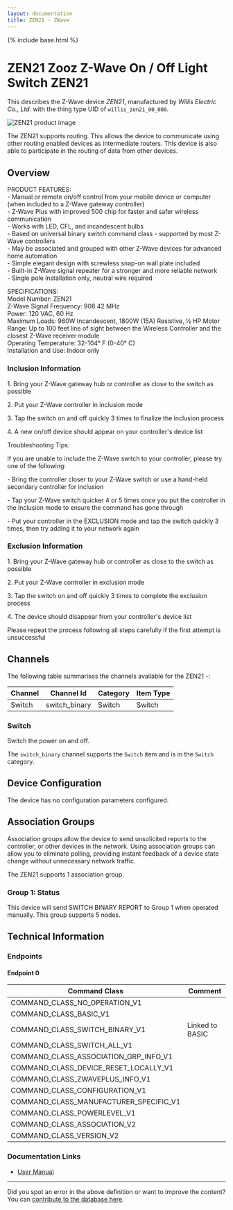 ```yaml
---
layout: documentation
title: ZEN21 - ZWave
---
```


{% include base.html %}

# ZEN21 Zooz Z-Wave On / Off Light Switch ZEN21
This describes the Z-Wave device *ZEN21*, manufactured by *Willis Electric Co., Ltd.* with the thing type UID of ```willis_zen21_00_000```.

![ZEN21 product image](https://www.cd-jackson.com/zwave_device_uploads/544/544_default.jpg)


The ZEN21 supports routing. This allows the device to communicate using other routing enabled devices as intermediate routers.  This device is also able to participate in the routing of data from other devices.

## Overview

PRODUCT FEATURES:   
\- Manual or remote on/off control from your mobile device or computer (when included to a Z-Wave gateway controller)   
\- Z-Wave Plus with improved 500 chip for faster and safer wireless communication   
\- Works with LED, CFL, and incandescent bulbs   
\- Based on universal binary switch command class - supported by most Z-Wave controllers   
\- May be associated and grouped with other Z-Wave devices for advanced home automation   
\- Simple elegant design with screwless snap-on wall plate included   
\- Built-in Z-Wave signal repeater for a stronger and more reliable network   
\- Single pole installation only, neutral wire required   
  
SPECIFICATIONS:   
Model Number: ZEN21   
Z-Wave Signal Frequency: 908.42 MHz   
Power: 120 VAC, 60 Hz   
Maximum Loads: 960W Incandescent, 1800W (15A) Resistive, ½ HP Motor   
Range: Up to 100 feet line of sight between the Wireless Controller and the closest Z-Wave receiver module   
Operating Temperature: 32-104° F (0-40° C)   
Installation and Use: Indoor only

### Inclusion Information

1\. Bring your Z-Wave gateway hub or controller as close to the switch as possible

2\. Put your Z-Wave controller in inclusion mode

3\. Tap the switch on and off quickly 3 times to finalize the inclusion process

4\. A new on/off device should appear on your controller's device list

Troubleshooting Tips:

If you are unable to include the Z-Wave switch to your controller, please try one of the following:

\- Bring the controller closer to your Z-Wave switch or use a hand-held secondary controller for inclusion

\- Tap your Z-Wave switch quicker 4 or 5 times once you put the controller in the inclusion mode to ensure the command has gone through

\- Put your controller in the EXCLUSION mode and tap the switch quickly 3 times, then try adding it to your network again

### Exclusion Information

1\. Bring your Z-Wave gateway hub or controller as close to the switch as possible

2\. Put your Z-Wave controller in exclusion mode

3\. Tap the switch on and off quickly 3 times to complete the exclusion process

4\. The device should disappear from your controller's device list

Please repeat the process following all steps carefully if the first attempt is unsuccessful

## Channels

The following table summarises the channels available for the ZEN21 -:

| Channel | Channel Id | Category | Item Type |
|---------|------------|----------|-----------|
| Switch | switch_binary | Switch | Switch | 

### Switch

Switch the power on and off.

The ```switch_binary``` channel supports the ```Switch``` item and is in the ```Switch``` category.



## Device Configuration

The device has no configuration parameters configured.

## Association Groups

Association groups allow the device to send unsolicited reports to the controller, or other devices in the network. Using association groups can allow you to eliminate polling, providing instant feedback of a device state change without unnecessary network traffic.

The ZEN21 supports 1 association group.

### Group 1: Status

This device will send SWITCH BINARY REPORT to Group 1 when operated manually.
This group supports 5 nodes.

## Technical Information

### Endpoints

#### Endpoint 0

| Command Class | Comment |
|---------------|---------|
| COMMAND_CLASS_NO_OPERATION_V1| |
| COMMAND_CLASS_BASIC_V1| |
| COMMAND_CLASS_SWITCH_BINARY_V1| Linked to BASIC|
| COMMAND_CLASS_SWITCH_ALL_V1| |
| COMMAND_CLASS_ASSOCIATION_GRP_INFO_V1| |
| COMMAND_CLASS_DEVICE_RESET_LOCALLY_V1| |
| COMMAND_CLASS_ZWAVEPLUS_INFO_V1| |
| COMMAND_CLASS_CONFIGURATION_V1| |
| COMMAND_CLASS_MANUFACTURER_SPECIFIC_V1| |
| COMMAND_CLASS_POWERLEVEL_V1| |
| COMMAND_CLASS_ASSOCIATION_V2| |
| COMMAND_CLASS_VERSION_V2| |

### Documentation Links

* [User Manual](https://www.cd-jackson.com/zwave_device_uploads/544/zooz-z-wave-plus-on-off-switch-zen21-manual.pdf)

---

Did you spot an error in the above definition or want to improve the content?
You can [contribute to the database here](http://www.cd-jackson.com/index.php/zwave/zwave-device-database/zwave-device-list/devicesummary/544).
